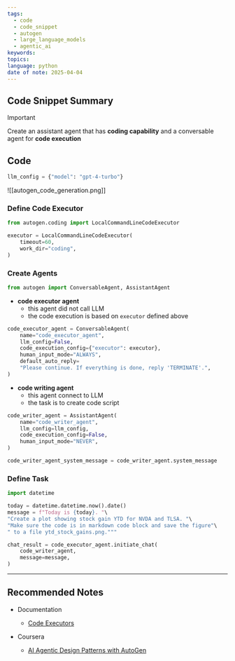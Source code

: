 ```yaml
---
tags:
  - code
  - code_snippet
  - autogen
  - large_language_models
  - agentic_ai
keywords: 
topics: 
language: python
date of note: 2025-04-04
---
```


## Code Snippet Summary

>[!important]
>Create an assistant agent that has **coding capability** and a conversable agent for **code execution**

## Code

```python
llm_config = {"model": "gpt-4-turbo"}
```

![[autogen_code_generation.png]]
### Define Code Executor

```python
from autogen.coding import LocalCommandLineCodeExecutor
```

```python
executor = LocalCommandLineCodeExecutor(
    timeout=60,
    work_dir="coding",
)
```

### Create Agents

```python
from autogen import ConversableAgent, AssistantAgent
```

- **code executor agent**
	- this agent did not call LLM 
	- the code execution is based on `executor` defined above

```python
code_executor_agent = ConversableAgent(
    name="code_executor_agent",
    llm_config=False,
    code_execution_config={"executor": executor},
    human_input_mode="ALWAYS",
    default_auto_reply=
    "Please continue. If everything is done, reply 'TERMINATE'.",
)
```

- **code writing agent**
	- this agent connect to LLM
	- the task is to create code script

```python
code_writer_agent = AssistantAgent(
    name="code_writer_agent",
    llm_config=llm_config,
    code_execution_config=False,
    human_input_mode="NEVER",
)
```

```python
code_writer_agent_system_message = code_writer_agent.system_message
```


### Define Task

```python
import datetime

today = datetime.datetime.now().date()
message = f"Today is {today}. "\
"Create a plot showing stock gain YTD for NVDA and TLSA. "\
"Make sure the code is in markdown code block and save the figure"\
" to a file ytd_stock_gains.png."""
```

```python
chat_result = code_executor_agent.initiate_chat(
    code_writer_agent,
    message=message,
)
```







-----------
##  Recommended Notes

- Documentation
	- [Code Executors](https://microsoft.github.io/autogen/0.2/docs/tutorial/code-executors)

- Coursera
	- [AI Agentic Design Patterns with AutoGen](https://www.coursera.org/learn/ai-agentic-design-patterns-with-autogen/home/week/1)
